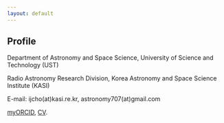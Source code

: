 ```yaml
---
layout: default
---
```


<!--
**Under construction.** Please visit [myORCID](https://orcid.org/0000-0001-6083-7521). 
[myGithub](https://github.com/iljecho). 
-->

## Profile

Department of Astronomy and Space Science, 
University of Science and Technology (UST) 

Radio Astronomy Research Division, 
Korea Astronomy and Space Science Institute (KASI) 

E-mail: ijcho(at)kasi.re.kr, astronomy707(at)gmail.com 

[myORCID](https://orcid.org/0000-0001-6083-7521), 
[CV](https://drive.google.com/open?id=1jLSmKw7rUa0xpJYxITZpBwRM2NgGhe2O). 


<!--
You can use HTML elements in Markdown, such as the comment element, and they won't be affected by a markdown parser. However, if you create an HTML element in your markdown file, you cannot use markdown syntax within that element's contents.
-->
